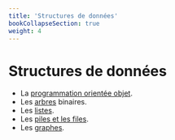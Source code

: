 ```yaml
---
title: 'Structures de données'
bookCollapseSection: true
weight: 4
---
```


# Structures de données

* La [programmation orientée objet](poo).
* Les [arbres](arbres) binaires.
* Les [listes](listes).
* Les [piles et les files](pile_file).
* Les [graphes](graphes).
